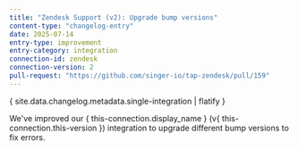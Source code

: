 ```yaml
---
title: "Zendesk Support (v2): Upgrade bump versions"
content-type: "changelog-entry"
date: 2025-07-14
entry-type: improvement
entry-category: integration
connection-id: zendesk
connection-version: 2
pull-request: "https://github.com/singer-io/tap-zendesk/pull/159"
---
```

{ site.data.changelog.metadata.single-integration | flatify }

We've improved our { this-connection.display_name } (v{ this-connection.this-version }) integration to upgrade different bump versions to fix errors.